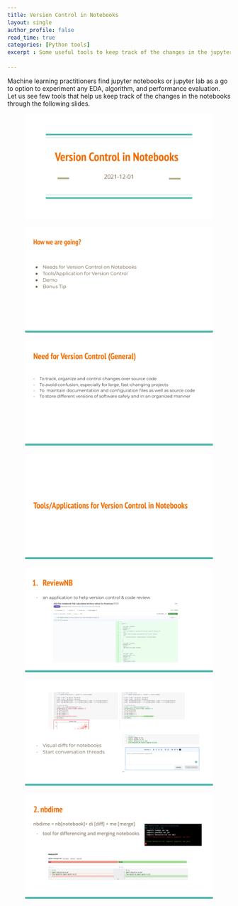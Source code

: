 ```yaml
---
title: Version Control in Notebooks
layout: single
author_profile: false
read_time: true
categories: [Python tools]
excerpt : Some useful tools to keep track of the changes in the jupyter notebooks

---
```

Machine learning practitioners find jupyter notebooks or jupyter lab as a go to option to experiment any EDA, algorithm, and performance evaluation. Let us see few tools that help us keep track of the changes in the notebooks through the following slides.

<figure>
	<img src="/images/5_1.png">
	<figcaption></figcaption>
</figure>

<figure>
	<img src="/images/5_2.png">
	<figcaption></figcaption>
</figure>

<figure>
	<img src="/images/5_3.png">
	<figcaption></figcaption>
</figure>

<figure>
	<img src="/images/5_4.png">
	<figcaption></figcaption>
</figure>

<figure>
	<img src="/images/5_5.png">
	<figcaption></figcaption>
</figure>

<figure>
	<img src="/images/5_6.png">
	<figcaption></figcaption>
</figure>

<figure>
	<img src="/images/5_7.png">
	<figcaption></figcaption>
</figure>

